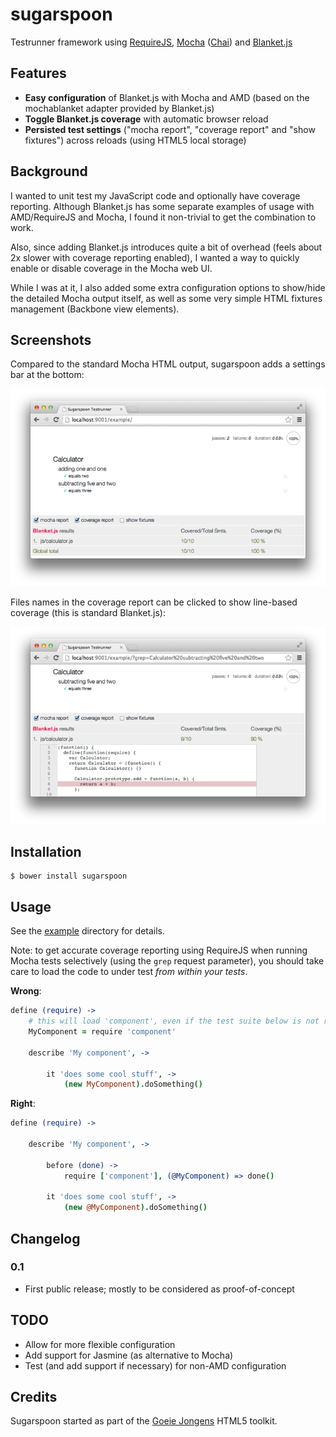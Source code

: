 sugarspoon
==========

Testrunner framework using [RequireJS](http://requirejs.org), [Mocha](http://visionmedia.github.io/mocha/) ([Chai](http://chaijs.com)) and [Blanket.js](http://blanketjs.org)


Features
--------

* **Easy configuration** of Blanket.js with Mocha and AMD (based on the mochablanket adapter provided by Blanket.js)
* **Toggle Blanket.js coverage** with automatic browser reload
* **Persisted test settings** ("mocha report", "coverage report" and "show fixtures") across reloads (using HTML5 local storage)


Background
----------

I wanted to unit test my JavaScript code and optionally have coverage reporting. Although Blanket.js has some separate examples of usage with AMD/RequireJS and Mocha, I found it non-trivial to get the combination to work.

Also, since adding Blanket.js introduces quite a bit of overhead (feels about 2x slower with coverage reporting enabled), I wanted a way to quickly enable or disable coverage in the Mocha web UI.

While I was at it, I also added some extra configuration options to show/hide the detailed Mocha output itself, as well as some very simple HTML fixtures management (Backbone view elements).

Screenshots
-----------

Compared to the standard Mocha HTML output, sugarspoon adds a settings bar at the bottom:

![](doc/assets/coverage-on.png)

Files names in the coverage report can be clicked to show line-based coverage (this is standard Blanket.js):

![](doc/assets/coverage-detail.png)


Installation
------------

    $ bower install sugarspoon


Usage
-----

See the [example](example) directory for details.

Note: to get accurate coverage reporting using RequireJS when running Mocha tests selectively (using the `grep` request parameter), you should take care to load the code to under test *from within your tests*.

**Wrong**:

```coffee
define (require) ->
    # this will load 'component', even if the test suite below is not run
    MyComponent = require 'component'

    describe 'My component', ->

        it 'does some cool stuff', ->
            (new MyComponent).doSomething()
```


**Right**:

```coffee
define (require) ->

    describe 'My component', ->

        before (done) ->
            require ['component'], (@MyComponent) => done()

        it 'does some cool stuff', ->
            (new @MyComponent).doSomething()
```

Changelog
---------

### 0.1

* First public release; mostly to be considered as proof-of-concept


TODO
----
* Allow for more flexible configuration
* Add support for Jasmine (as alternative to Mocha)
* Test (and add support if necessary) for non-AMD configuration


Credits
-------

Sugarspoon started as part of the [Goeie Jongens](http://goeiejongens.nl/) HTML5 toolkit.
